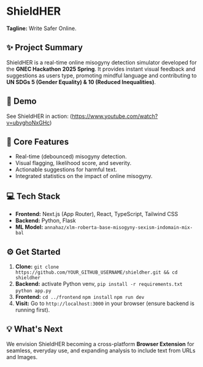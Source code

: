 # ShieldHER

**Tagline:** Write Safer Online.


## ✨ Project Summary

ShieldHER is a real-time online misogyny detection simulator developed for the **GNEC Hackathon 2025 Spring**. It provides instant visual feedback and suggestions as users type, promoting mindful language and contributing to **UN SDGs 5 (Gender Equality) & 10 (Reduced Inequalities)**.

## 🚀 Demo

See ShieldHER in action:
(https://www.youtube.com/watch?v=ubyghoNxGHc) 

## 🌟 Core Features

*   Real-time (debounced) misogyny detection.
*   Visual flagging, likelihood score, and severity.
*   Actionable suggestions for harmful text.
*   Integrated statistics on the impact of online misogyny.

## 💻 Tech Stack

*   **Frontend:** Next.js (App Router), React, TypeScript, Tailwind CSS
*   **Backend:** Python, Flask
*   **ML Model:** `annahaz/xlm-roberta-base-misogyny-sexism-indomain-mix-bal`

## ⚙️ Get Started

1.  **Clone:**
           `git clone https://github.com/YOUR_GITHUB_USERNAME/shieldher.git && cd shieldher`
3.  **Backend:**
            activate Python venv,
            `pip install -r requirements.txt`
             `python app.py`
7.  **Frontend:**
             `cd ../frontend`
             `npm install`
              `npm run dev`
11.  **Visit:** Go to `http://localhost:3000` in your browser (ensure backend is running first).

## 💡 What's Next

We envision ShieldHER becoming a cross-platform **Browser Extension** for seamless, everyday use, and expanding analysis to include text from URLs and Images.

